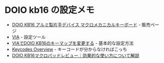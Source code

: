 # DOIO kb16 の設定メモ

- [DOIO KB16 アルミ製片手デバイス マクロメカニカルキーボード](https://kibushop.com/products/kb16) - 販売ページ
- [VIA](https://usevia.app/) - 設定ツール
- [VIAでDOIO KB16のキーマップを変更する](https://qiita.com/82cb82b8/items/4d023d4e9cef4fe74702) - 基本的な設定方法
- [Keycodes Overview](https://docs.qmk.fm/keycodes) - キーコードが分からなければこっち
- [DOIO KB16マクロパッドレビュー｜効果的な使い方について解説](https://green-keys.info/doio-kb16-review/#index_id12)

